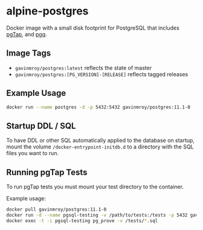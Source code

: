 # alpine-postgres

Docker image with a small disk footprint for PostgreSQL that includes
[pgTap](http://pgtap.org), and [pgq](http://pgq.github.io).

## Image Tags

- ``gavinmroy/postgres:latest`` reflects the state of master
- ``gavinmroy/postgres:[PG_VERSION]-[RELEASE]`` reflects tagged releases

## Example Usage

```bash
docker run --name postgres -d -p 5432:5432 gavinmroy/postgres:11.1-0
```

## Startup DDL / SQL

To have DDL or other SQL automatically applied to the database on startup,
mount the volume  `/docker-entrypoint-initdb.d` to a directory with the
SQL files you want to run.

## Running pgTap Tests

To run pgTap tests you must mount your test directory to the container.

Example usage:

```bash
docker pull gavinmroy/postgres:11.1-0
docker run -d --name pgsql-testing -v /path/to/tests:/tests -p 5432 gavinmroy/postgres:11.1-0
docker exec -t -i pgsql-testing pg_prove -v /tests/*.sql
```
